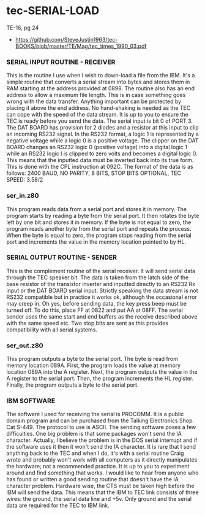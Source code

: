 # tec-SERIAL-LOAD
TE-16, pg 24
- https://github.com/SteveJustin1963/tec-BOOKS/blob/master/TE/Mag/tec_times_1990_03.pdf

### SERIAL INPUT ROUTINE - RECEIVER
This is the routine I use when I wish to down-load a file from the IBM. It's a simple routine that converts a serial stream into bytes and stores them in RAM starting at the address provided at 0898. The routine also has an end address to allow a maximum file length. This is in case something goes wrong with the data transfer. Anything important can be protected by placing it above the end address. No hand-shaking is needed as the TEC can cope with the speed of the data stream. It is up to you to ensure the TEC is ready before you send the data. The serial input is bit 0 of PORT 3. The DAT BOARD has provision for 2 diodes and a resistor at this input to clip an incoming RS232 signal. In the RS232 format, a logic 1 is represented by a negative voltage while a logic 0 is a positive voltage. The clipper on the DAT BOARD changes an RS232 logic 0 (positive voltage) into a digital logic 1 while an RS232 logic l is clipped to zero volts and becomes a digital logic 0. This means that the inputted data must be inverted back into its true form. This is done with the CPL instruction at 092C. The format of the data is as follows: 2400 BAUD, NO PARITY, 8 BITS, STOP BITS OPTIONAL, TEC SPEED: 3.58/2 

### ser_in.z80
This program reads data from a serial port and stores it in memory. The program starts by reading a byte from the serial port. It then rotates the byte left by one bit and stores it in memory. If the byte is not equal to zero, the program reads another byte from the serial port and repeats the process. When the byte is equal to zero, the program stops reading from the serial port and increments the value in the memory location pointed to by HL.

### SERIAL OUTPUT ROUTINE - SENDER
This is the complement routine of the serial receiver. It will send serial data through the TEC speaker bit. The data is taken from the latch side of the base resistor of the transistor inverter and inputted directly to an RS232 Rx input or the DAT BOARD serial input. Strictly speaking the data stream is not RS232 compatible but in practice it works ok, although the occasional error may creep in. Oh yes, before sending data, the key press beep must be turned off. To do this, place FF at 0822 and put AA at 08FF. The serial sender uses the same start and end buffers as the receive described above with the same speed etc. Two stop bits are sent as this provides compatibility with all serial systems. 

### ser_out.z80
This program outputs a byte to the serial port. The byte is read from memory location 089A. First, the program loads the value at memory location 089A into the A register. Next, the program outputs the value in the A register to the serial port. Then, the program increments the HL register. Finally, the program outputs a byte to the serial port.

### IBM SOFTWARE
The software I used for receiving the serial is PROCOMM. It is a public domain program and can be purchased from the Talking Electronics Shop. Cat S-449. The protocol to use is ASCII. The sending software poses a few difficulties. One big problem is that some packages won't send the IA character. Actually, I believe the problem is in the DOS serial interrupt and if the software uses it then it won't send the IA character. It is rare that I send anything back to the TEC and when I do, it's with a serial routine Craig wrote and probably won't work with all computers as it directly manipulates the hardware; not a recommended practice. It is up to you to experiment around and find something that works. I would like to hear from anyone who has found or written a good sending routine that doesn't have the IA character problem. Hardware wise, the CTS must be taken high before the IBM will send the data. This means that the IBM to TEC link consists of three wires: the ground, the serial data line and +5v. Only ground and the serial data are required for the TEC to IBM link. 

